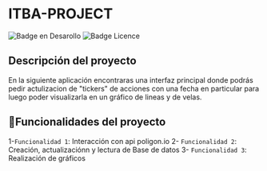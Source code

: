 # ITBA-PROJECT
![Badge en Desarollo](https://img.shields.io/badge/STATUS-V0.1%20-green)
![Badge Licence](https://img.shields.io/badge/LICENCE-ITBA-blue)

## Descripción del proyecto
En la siguiente aplicación encontraras una interfaz principal donde podrás pedir actulizacion de "tickers" de acciones con una fecha en particular
para luego poder visualizarla en un gráfico de lineas y de velas.
## :hammer:Funcionalidades del proyecto
1-`Funcionalidad 1`: Interacción con api poligon.io 2- `Funcionalidad 2`: Creación, actualizaciónn y lectura de Base de datos 3- `Funcionalidad 3`: Realización de gráficos



